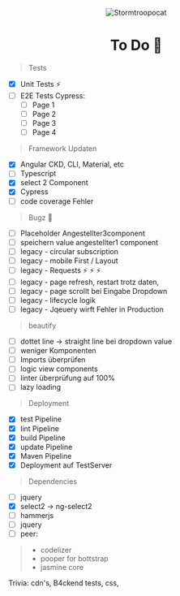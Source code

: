 <span style="text-align: center">

![Stormtroopocat](https://octodex.github.com/images/nyantocat.gif "The Nyan")

</span>
<h1 style="text-align: center" >To Do &#128058;</h1>

> Tests

- [x]   Unit Tests :zap:
- [ ]   E2E Tests Cypress:
    - [ ]   Page 1
    - [ ]   Page 2
    - [ ]   Page 3
    - [ ]   Page 4

> Framework Updaten

- [x] Angular CKD, CLI, Material, etc
- [ ] Typescript
- [x] select 2 Component
- [x] Cypress
- [ ] code coverage Fehler

> Bugz :bug:

- [ ] Placeholder Angestellter3component
- [ ] speichern value angestellter1 component
- [ ] legacy - circular subscription
- [ ] legacy - mobile First / Layout
- [ ] legacy - Requests :zap: :zap: :zap:
- [ ] legacy - page refresh, restart trotz daten, 
- [ ] legacy - page scrollt bei Eingabe Dropdown
- [ ] legacy - lifecycle logik
- [ ] legacy - Jqeuery wirft Fehler in Production

> beautify

- [ ] dottet line -> straight line bei dropdown value
- [ ] weniger Komponenten
- [ ] Imports überprüfen
- [ ] logic view components
- [ ] linter überprüfung auf 100% 
- [ ] lazy loading

> Deployment
- [x] test Pipeline
- [x] lint Pipeline
- [x] build Pipeline
- [x] update Pipeline
- [x] Maven Pipeline
- [x] Deployment auf TestServer 
 
> Dependencies

- [ ] jquery
- [x] select2 -> ng-select2
- [ ] hammerjs
- [ ] jquery
- [ ] peer:
>  - codelizer
> - pooper for bottstrap
>  - jasmine core

Trivia: 
cdn's, B4ckend tests, css, 
